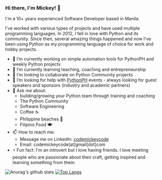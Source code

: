 ### Hi there, I'm Mickey! 👋
I'm a 10+ years experienced Software Developer based in Manila.

I've worked with various types of projects and have used multiple programming languages. In 2012, I fell in love with Python and its community. Since then, several amazing things happened and now I've been using Python as my programming language of choice for work and hobby projects.

<!--
**codemickeycode/codemickeycode** is a ✨ _special_ ✨ repository because its `README.md` (this file) appears on your GitHub profile.
-->

- 🔭 I’m currently working on simple automation tools for PythonPH and weekly Python projects
- 🌱 I’m currently learning teaching, coaching and entrepreneurship
- 👯 I’m looking to collaborate on Python Community projects
- 🤔 I’m looking for help with [PythonPH](https://python.ph) events - always looking for guest speakers and sponsors (industry and academic partners)
- 💬 Ask me about:
    - building/growing your Python team through training and coaching
    - The Python Community
    - Software Engineering
    - Coffee ☕
    - Philippine beaches 🌊
    - Filipino Food 🍽️
- 📫 How to reach me: 
    - Message me on LinkedIn: [codemickeycode](https://www.linkedin.com/in/codemickeycode)
    - Email: codemickeycode[at]gmail[dot]com
- ⚡ Fun fact: I'm an introvert but I love having friends. I love meeting people who are passionate about their craft, getting inspired and learning something from them.

![Anurag's github stats](https://github-readme-stats.vercel.app/api?username=codemickeycode)
[![Top Langs](https://github-readme-stats.vercel.app/api/top-langs/?username=codemickeycode)](https://github.com/anuraghazra/github-readme-stats)

